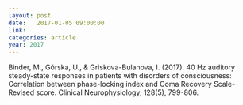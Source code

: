 ```yaml
---
layout: post
date:   2017-01-05 09:00:00
link:
categories: article
year: 2017
---
```


Binder, M., Górska, U., & Griskova-Bulanova, I. (2017). 40 Hz auditory steady-state responses in patients with disorders of consciousness: Correlation between phase-locking index and Coma Recovery Scale-Revised score. Clinical Neurophysiology, 128(5), 799-806.
